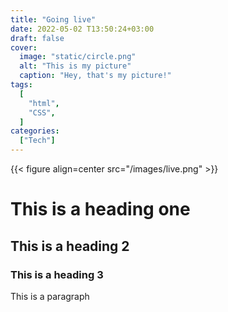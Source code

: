 ```yaml
---
title: "Going live"
date: 2022-05-02 T13:50:24+03:00
draft: false
cover:
  image: "static/circle.png"
  alt: "This is my picture"
  caption: "Hey, that's my picture!"
tags:
  [
    "html",
    "CSS",
  ]
categories:
  ["Tech"]
---
```


{{< figure align=center src="/images/live.png" >}}

# This is a heading one

## This is a heading 2

### This is a heading 3

This is a paragraph
